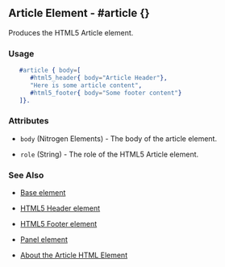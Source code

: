 

## Article Element - #article {}

  Produces the HTML5 Article element.

### Usage

```erlang
   #article { body=[
      #html5_header{ body="Article Header"},
      "Here is some article content",
      #html5_footer{ body="Some footer content"}
   ]}.

```

### Attributes

   * `body` (Nitrogen Elements) - The body of the article element.

   * `role` (String) - The role of the HTML5 Article element.

### See Also

 *  [Base element](./base.html)

 *  [HTML5 Header element](html5_header.md)
   
 *  [HTML5 Footer element](html5_footer.md)

 *  [Panel element](panel.md)

 *  [About the Article HTML Element](http://html5doctor.com/the-article-element/)
